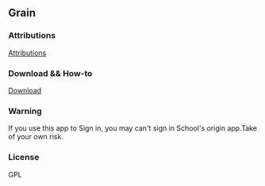 ## Grain


### Attributions
[Attributions](/ATTRIBUTIONS.md)

### Download && How-to

[Download](https://www.pgyer.com/grain)

### Warning

If you use this app to Sign in, you may can't sign in School's origin app.Take of your own risk.

### License

GPL
